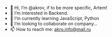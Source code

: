 - 👋 Hi, I’m @akrov, if to be more specific, Artem! 
- 👀 I’m interested in Backend.
- 🌱 I’m currently learning JavaScript, Python
- 💞️ I’m looking to collaborate on company...
- 📫 How to reach me: akro.info@mail.ru

<!---
akrov/akrov is a ✨ special ✨ repository because its `README.md` (this file) appears on your GitHub profile.
You can click the Preview link to take a look at your changes.
--->
